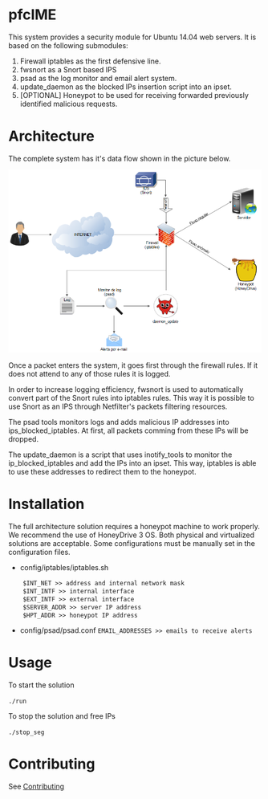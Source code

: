 # pfcIME

This system provides a security module for Ubuntu 14.04 web servers. It is based on the following submodules:

1. Firewall iptables as the first defensive line.
2. fwsnort as a Snort based IPS
3. psad as the log monitor and email alert system.
4. update_daemon as the blocked IPs insertion script into an ipset.
5. [OPTIONAL] Honeypot to be used for receiving forwarded previously identified malicious requests.

# Architecture

The complete system has it's data flow shown in the picture below.

![Packets data flow](https://github.com/marcosValle/pfcIME/blob/master/docs/imagens/Criadas/fluxo_rede.png)

Once a packet enters the system, it goes first through the firewall rules. If it does not attend to any of those rules it is logged.

In order to increase logging efficiency, fwsnort is used to automatically convert part of the Snort rules into iptables rules. This way it is possible to use Snort as an IPS through Netfilter's packets filtering resources.

The psad tools monitors logs and adds malicious IP addresses into ips_blocked_iptables. At first, all packets comming from these IPs will be dropped.

The update_daemon is a script that uses inotify_tools to monitor the ip_blocked_iptables and add the IPs into an ipset. This way, iptables is able to use these addresses to redirect them to the honeypot.

# Installation

The full architecture solution requires a honeypot machine to work properly. We recommend the use of HoneyDrive 3 OS. Both physical and virtualized solutions are acceptable. Some configurations must be manually set in the configuration files.

* config/iptables/iptables.sh
```
	$INT_NET >> address and internal network mask
	$INT_INTF >> internal interface
	$EXT_INTF >> external interface
	$SERVER_ADDR >> server IP address
	$HPT_ADDR >> honeypot IP address
```
* config/psad/psad.conf
`EMAIL_ADDRESSES >> emails to receive alerts`

# Usage

To start the solution

`./run`

To stop the solution and free IPs

`./stop_seg`

# Contributing

See [Contributing](docs/CONTRIBUTING.md)
